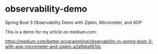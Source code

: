 # observability-demo
Spring Boot 3 Observability Demo with Zipkin, Micrometer, and AOP

This is a demo for my article on medium.com:

https://medium.com/better-programming/observability-in-spring-boot-3-with-aop-micrometer-and-zipkin-a2afbba187dc
